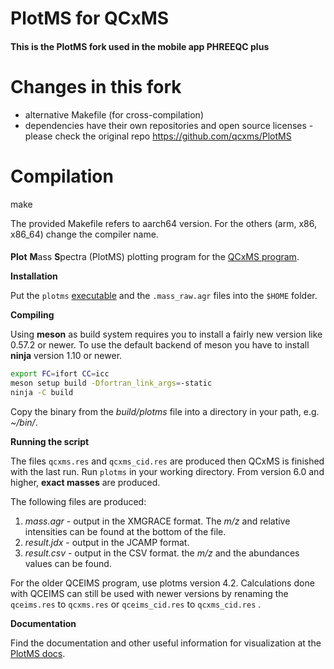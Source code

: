 # PlotMS for QCxMS

#### This is the PlotMS fork used in the mobile app PHREEQC plus ####

# Changes in this fork #

* alternative Makefile (for cross-compilation)
* dependencies have their own repositories and open source licenses - please check the original repo
https://github.com/qcxms/PlotMS

# Compilation #

make

The provided Makefile refers to aarch64 version. For the others (arm, x86, x86_64) change the compiler name. 

####

**Plot** **M**ass **S**pectra (PlotMS) plotting program for the [QCxMS program](https://github.com/qcxms/QCxMS). 

**Installation**

Put the `plotms` [executable](https://github.com/qcxms/PlotMS/releases) and the `.mass_raw.agr` files into the `$HOME` folder. 

**Compiling**

Using **meson** as build system requires you to install a fairly new version like 0.57.2 or newer. 
To use the default backend of meson you have to install **ninja** version 1.10 or newer.

```bash
export FC=ifort CC=icc
meson setup build -Dfortran_link_args=-static
ninja -C build 
```
Copy the binary from the *build/plotms* file into a directory in your path, e.g. *~/bin/*.


**Running the script**

The files `qcxms.res` and `qcxms_cid.res` are produced then QCxMS is finished with the last run. Run `plotms` in your working directory. 
From version 6.0 and higher, **exact masses** are produced.

The following files are produced:
1) *mass.agr* - output in the XMGRACE format. The *m/z* and relative intensities can be found at the bottom of the file.
2) *result.jdx* - output in the JCAMP format.
3) *result.csv* - output in the CSV format. 
the *m/z* and the abundances values can be found. 

For the older QCEIMS program, use plotms version 4.2. Calculations done with QCEIMS can still be used with newer versions by renaming the `qceims.res` to `qcxms.res` or `qceims_cid.res` to `qcxms_cid.res` .  

**Documentation**

Find the documentation and other useful information for visualization at the [PlotMS docs](https://xtb-docs.readthedocs.io/en/latest/qcxms_doc/qcxms_plot.html).
